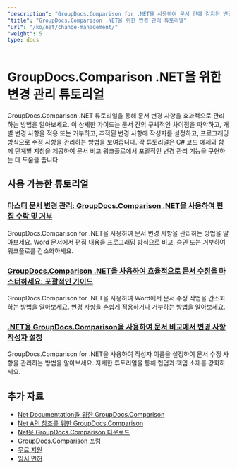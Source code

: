 ```yaml
---
"description": "GroupDocs.Comparison for .NET을 사용하여 문서 간에 감지된 변경 사항을 검색, 수락, 거부 및 조작하는 방법을 알아보세요."
"title": "GroupDocs.Comparison .NET을 위한 변경 관리 튜토리얼"
"url": "/ko/net/change-management/"
"weight": 5
type: docs
---
```

# GroupDocs.Comparison .NET을 위한 변경 관리 튜토리얼

GroupDocs.Comparison .NET 튜토리얼을 통해 문서 변경 사항을 효과적으로 관리하는 방법을 알아보세요. 이 상세한 가이드는 문서 간의 구체적인 차이점을 파악하고, 개별 변경 사항을 적용 또는 거부하고, 추적된 변경 사항에 작성자를 설정하고, 프로그래밍 방식으로 수정 사항을 관리하는 방법을 보여줍니다. 각 튜토리얼은 C# 코드 예제와 함께 단계별 지침을 제공하여 문서 비교 워크플로에서 포괄적인 변경 관리 기능을 구현하는 데 도움을 줍니다.

## 사용 가능한 튜토리얼

### [마스터 문서 변경 관리: GroupDocs.Comparison .NET을 사용하여 편집 수락 및 거부](./groupdocs-comparison-net-accept-reject-changes/)
GroupDocs.Comparison for .NET을 사용하여 문서 변경 사항을 관리하는 방법을 알아보세요. Word 문서에서 편집 내용을 프로그래밍 방식으로 비교, 승인 또는 거부하여 워크플로를 간소화하세요.

### [GroupDocs.Comparison .NET을 사용하여 효율적으로 문서 수정을 마스터하세요: 포괄적인 가이드](./groupdocs-comparison-net-document-revisions-guide/)
GroupDocs.Comparison for .NET을 사용하여 Word에서 문서 수정 작업을 간소화하는 방법을 알아보세요. 변경 사항을 손쉽게 적용하거나 거부하는 방법을 알아보세요.

### [.NET용 GroupDocs.Comparison을 사용하여 문서 비교에서 변경 사항 작성자 설정](./groupdocs-comparison-net-set-author-changes-document-comparison/)
GroupDocs.Comparison for .NET을 사용하여 작성자 이름을 설정하여 문서 수정 사항을 관리하는 방법을 알아보세요. 자세한 튜토리얼을 통해 협업과 책임 소재를 강화하세요.

## 추가 자료

- [Net Documentation을 위한 GroupDocs.Comparison](https://docs.groupdocs.com/comparison/net/)
- [Net API 참조를 위한 GroupDocs.Comparison](https://reference.groupdocs.com/comparison/net/)
- [Net용 GroupDocs.Comparison 다운로드](https://releases.groupdocs.com/comparison/net/)
- [GroupDocs.Comparison 포럼](https://forum.groupdocs.com/c/comparison)
- [무료 지원](https://forum.groupdocs.com/)
- [임시 면허](https://purchase.groupdocs.com/temporary-license/)